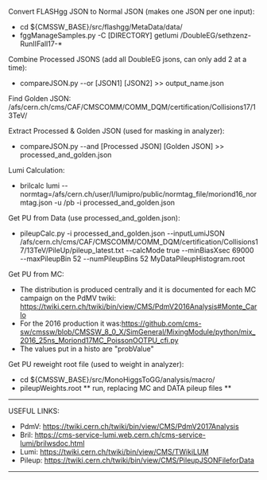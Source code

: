 Convert FLASHgg JSON to Normal JSON (makes one JSON per one input):
* cd ${CMSSW_BASE}/src/flashgg/MetaData/data/ 
* fggManageSamples.py -C [DIRECTORY] getlumi /DoubleEG/sethzenz-RunIIFall17-* 

Combine Processed JSONS (add all DoubleEG jsons, can only add 2 at a time):
* compareJSON.py --or [JSON1] [JSON2] >> output_name.json  

Find Golden JSON: /afs/cern.ch/cms/CAF/CMSCOMM/COMM_DQM/certification/Collisions17/13TeV/

Extract Processed & Golden JSON (used for masking in analyzer):
* compareJSON.py --and [Processed JSON] [Golden JSON] >> processed_and_golden.json

Lumi Calculation:
* brilcalc lumi --normtag=/afs/cern.ch/user/l/lumipro/public/normtag_file/moriond16_normtag.json -u /pb -i processed_and_golden.json

Get PU from Data (use processed_and_golden.json):
* pileupCalc.py -i processed_and_golden.json --inputLumiJSON 
/afs/cern.ch/cms/CAF/CMSCOMM/COMM_DQM/certification/Collisions17/13TeV/PileUp/pileup_latest.txt
--calcMode true --minBiasXsec 69000 --maxPileupBin 52 --numPileupBins 52  MyDataPileupHistogram.root

Get PU from MC:
* The distribution is produced centrally and it is documented for each MC campaign on the PdMV twiki:
https://twiki.cern.ch/twiki/bin/view/CMS/PdmV2016Analysis#Monte_Carlo
* For the 2016 production it was:https://github.com/cms-sw/cmssw/blob/CMSSW_8_0_X/SimGeneral/MixingModule/python/mix_2016_25ns_Moriond17MC_PoissonOOTPU_cfi.py
* The values put in a histo are "probValue"

Get PU reweight root file (used to weight in analyzer): 
* cd ${CMSSW_BASE}/src/MonoHiggsToGG/analysis/macro/
* pileupWeights.root  ** run, replacing MC and DATA pileup files **
 
-----------------------------------------------------------------------------------------------------
USEFUL LINKS:
* PdmV: https://twiki.cern.ch/twiki/bin/view/CMS/PdmV2017Analysis
* Bril:     https://cms-service-lumi.web.cern.ch/cms-service-lumi/brilwsdoc.html
* Lumi:   https://twiki.cern.ch/twiki/bin/view/CMS/TWikiLUM
* Pileup: https://twiki.cern.ch/twiki/bin/view/CMS/PileupJSONFileforData
-----------------------------------------------------------------------------------------------------
